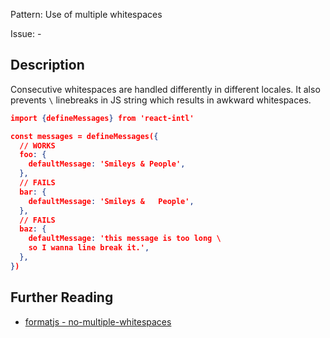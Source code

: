 Pattern: Use of multiple whitespaces

Issue: -

## Description

Consecutive whitespaces are handled differently in different locales. It also prevents `\` linebreaks in JS string which results in awkward whitespaces.

```json
import {defineMessages} from 'react-intl'

const messages = defineMessages({
  // WORKS
  foo: {
    defaultMessage: 'Smileys & People',
  },
  // FAILS
  bar: {
    defaultMessage: 'Smileys &   People',
  },
  // FAILS
  baz: {
    defaultMessage: 'this message is too long \
    so I wanna line break it.',
  },
})
```

## Further Reading

* [formatjs - no-multiple-whitespaces](https://formatjs.io/docs/tooling/linter/#no-multiple-whitespaces)